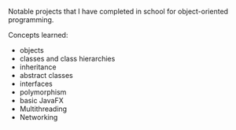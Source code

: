 Notable projects that I have completed in school for object-oriented programming.


Concepts learned: 
  - objects
  - classes and class hierarchies
  - inheritance
  - abstract classes
  - interfaces
  - polymorphism
  - basic JavaFX
  - Multithreading
  - Networking
